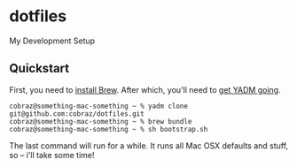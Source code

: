 # dotfiles

My Development Setup

## Quickstart

First, you need to [install Brew](https://brew.sh). After which, you'll need to [get YADM going](https://yadm.io/docs/install).

```shell
cobraz@something-mac-something ~ % yadm clone git@github.com:cobraz/dotfiles.git
cobraz@something-mac-something ~ % brew bundle
cobraz@something-mac-something ~ % sh bootstrap.sh
```

The last command will run for a while. It runs all Mac OSX defaults and stuff, so – i'll take some time!
